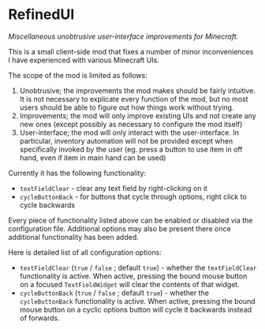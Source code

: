 # RefinedUI

*Miscellaneous unobtrusive user-interface improvements for Minecraft.*

This is a small client-side mod that fixes a number of minor inconveniences I have experienced with various Minecraft UIs.  

The scope of the mod is limited as follows:

1. Unobtrusive; the improvements the mod makes should be fairly intuitive.  It is not necessary to explicate every function of the mod, but no most users should be able to figure out how things work without trying.
1. Improvements; the mod will only improve existing UIs and not create any new ones (except possibly as necessary to configure the mod itself)
1. User-interface; the mod will only interact with the user-interface.  In particular, inventory automation will not be provided except when specifically invoked by the user (eg. press a button to use item in off hand, even if item in main hand can be used)

Currently it has the following functionality:

- `textFieldClear` - clear any text field by right-clicking on it
- `cycleButtonBack` - for buttons that cycle through options, right click to cycle backwards

Every piece of functionality listed above can be enabled or disabled via the configuration file.  Additional options may also be present there once additional functionality has been added.

Here is detailed list of all configuration options:

- `textFieldClear` (`true` / `false` ; default `true`) - whether the `textFieldClear` functionality is active.  When active, pressing the bound mouse button on a focused `TextFieldWidget` will clear the contents of that widget.
- `cycleButtonBack` (`true` / `false` ; default `true`) - whether the `cycleButtonBack` functionality is active.  When active, pressing the bound mouse button on a cyclic options button will cycle it backwards instead of forwards.
